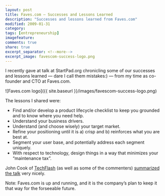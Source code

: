 ```yaml
---
layout: post
title: Faves.com – Successes and Lessons Learned
description: "Successes and lessons learned from Faves.com"
modified: 2009-01-31
category: 
tags: [entrepreneurship]
imagefeature:
comments: true
share: true
excerpt_separator: <!--more-->
excerpt_image: favescom-success-logo.png
---
```

I recently gave at talk at StartPad.org chronicling some of our successes and lessons learned — dare I call them mistakes:) — from my time as co-founder and CTO at Faves.com.  

<!--more-->

![Faves.com logo]({{ site.baseurl }}/images/favescom-success-logo.png)

The lessons I shared were:

- Find and/or develop a product lifecycle checklist to keep you grounded and to know where you need help.
- Understand your business drivers.
- Understand (and choose wisely) your target market.
- Refine your positioning until it is a) crisp and b) reinforces what you are best at.
- Segment your user base, and potentially address each segment uniquely.
- With respect to technology, design things in a way that minimizes your “maintenance tax”.

John Cook of [TechFlash](http://techflash.com) (as well as some of the commenters) [summarized the talk](http://www.bizjournals.com/seattle/blog/techflash/2009/01/Lessons_in_startup_failure38514389.html) very nicely.

Note: Faves.com is up and running, and it is the company’s plan to keep it that way for the forseeable future.
